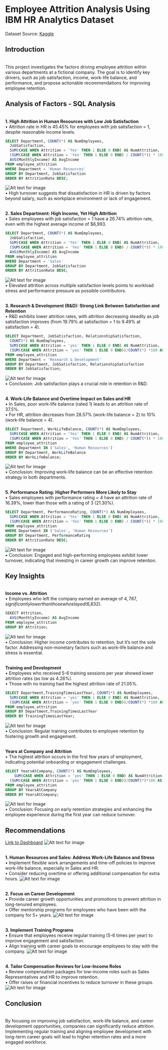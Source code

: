 # Employee Attrition Analysis Using IBM HR Analytics Dataset
Dataset Source:
[Kaggle](https://www.kaggle.com/datasets/pavansubhasht/ibm-hr-analytics-attrition-dataset)

## Introduction
<br>This project investigates the factors driving employee attrition within various departments at a fictional company. The goal is to identify key drivers, such as job satisfaction, income, work-life balance, and performance, and propose actionable recommendations for improving employee retention.

## Analysis of Factors - SQL Analysis
<br>**1. High Attrition in Human Resources with Low Job Satisfaction**
<br>•	Attrition rate in HR is 45.45% for employees with job satisfaction = 1, despite reasonable income levels.
```sql
SELECT Department, COUNT(*) AS NumEmployees,
  JobSatisfaction,
  SUM(CASE WHEN Attrition = 'Yes' THEN 1 ELSE 0 END) AS NumAttrition,
  (SUM(CASE WHEN Attrition = 'Yes' THEN 1 ELSE 0 END) / COUNT(*)) * 100 AS AttritionRate,
  AVG(MonthlyIncome) AS AvgIncome
FROM employee_attrition
WHERE Department = 'Human Resources'
GROUP BY Department, JobSatisfaction
ORDER BY AttritionRate DESC;  
```
![Alt text for image](https://github.com/jtmtran/Employee_Attrition_Project/blob/ab4a49ad895f67190540f3365074df58c6931282/High%20Attrition%20in%20Human%20Resources%20with%20Low%20Job%20Satisfaction.png)
<br>•	High turnover suggests that dissatisfaction in HR is driven by factors beyond salary, such as workplace environment or lack of engagement.

<br>**2. Sales Department: High Income, Yet High Attrition**
<br>•	Sales employees with job satisfaction = 1 have a 26.74% attrition rate, even with the highest average income of $6,993.
```sql
SELECT Department, COUNT(*) AS NumEmployees,
  JobSatisfaction,
  SUM(CASE WHEN Attrition = 'Yes' THEN 1 ELSE 0 END) AS NumAttrition, 
  (SUM(CASE WHEN Attrition = 'Yes' THEN 1 ELSE 0 END) / COUNT(*)) * 100 AS AttritionRate,
  AVG(MonthlyIncome) AS AvgIncome
FROM employee_attrition
WHERE Department = 'Sales'
GROUP BY Department, JobSatisfaction
ORDER BY AttritionRate DESC;
```
![Alt text for image](https://github.com/jtmtran/Employee_Attrition_Project/blob/ab4a49ad895f67190540f3365074df58c6931282/Sales%20Department%3A%20High%20Income%2C%20Yet%20High%20Attrition.png)
<br>•	Elevated attrition across multiple satisfaction levels points to workload stress and performance pressure as possible contributors.

<br>**3. Research & Development (R&D): Strong Link Between Satisfaction and Retention**
<br>•	R&D exhibits lower attrition rates, with attrition decreasing steadily as job satisfaction improves (from 19.79% at satisfaction = 1 to 9.49% at satisfaction = 4).
```sql
SELECT Department, JobSatisfaction, RelationshipSatisfaction,
  COUNT(*) AS NumEmployees,
  SUM(CASE WHEN Attrition = 'yes' THEN 1 ELSE 0 END) AS NumAttrition,
  (SUM(CASE WHEN Attrition = 'yes' THEN 1 ELSE 0 END))/COUNT(*) *100 AS AttritionRate
FROM employee_attrition
WHERE Department = 'Research & Development'
GROUP BY Department, JobSatisfaction, RelationshipSatisfaction
ORDER BY JobSatisfaction;
```
![Alt text for image](https://github.com/jtmtran/Employee_Attrition_Project/blob/ab4a49ad895f67190540f3365074df58c6931282/Research%20%26%20Development%20(R%26D)%3A%20Strong%20Link%20Between%20Satisfaction%20and%20Retention.png)
<br>•	Conclusion: Job satisfaction plays a crucial role in retention in R&D.

<br>**4. Work-Life Balance and Overtime Impact on Sales and HR**
<br>•	In Sales, poor work-life balance (rated 1) leads to an attrition rate of 37.5%.
<br>•	For HR, attrition decreases from 28.57% (work-life balance = 2) to 10% (work-life balance = 4).
```sql
SELECT Department, WorkLifeBalance, COUNT(*) AS NumEmployees, 
  SUM(CASE WHEN Attrition = 'Yes' THEN 1 ELSE 0 END) AS NumAttrition, 
  (SUM(CASE WHEN Attrition = 'Yes' THEN 1 ELSE 0 END) / COUNT(*)) * 100 AS AttritionRate
FROM employee_attrition
WHERE Department IN ('Sales', 'Human Resources')
GROUP BY Department, WorkLifeBalance
ORDER BY WorkLifeBalance;
```
![Alt text for image](https://github.com/jtmtran/Employee_Attrition_Project/blob/ab4a49ad895f67190540f3365074df58c6931282/Work-Life%20Balance%20and%20Overtime%20Impact%20on%20Sales%20and%20HR.png)
<br>•	Conclusion: Improving work-life balance can be an effective retention strategy in both departments.

<br>**5. Performance Rating: Higher Performers More Likely to Stay**
<br>•	Sales employees with performance rating = 4 have an attrition rate of 16.39%, lower than those with a rating of 3 (21.30%).
```sql
SELECT Department, PerformanceRating, COUNT(*) AS NumEmployees, 
  SUM(CASE WHEN Attrition = 'Yes' THEN 1 ELSE 0 END) AS NumAttrition, 
  (SUM(CASE WHEN Attrition = 'Yes' THEN 1 ELSE 0 END) / COUNT(*)) * 100 AS AttritionRate
FROM employee_attrition
WHERE Department IN ('Sales', 'Human Resources')
GROUP BY Department, PerformanceRating
ORDER BY AttritionRate DESC;
```
![Alt text for image](https://github.com/jtmtran/Employee_Attrition_Project/blob/ab4a49ad895f67190540f3365074df58c6931282/Performance%20Rating.png)
<br>•	Conclusion: Engaged and high-performing employees exhibit lower turnover, indicating that investing in career growth can improve retention.

## Key Insights
<br>**Income vs. Attrition**
<br>•	Employees who left the company earned an average of $4,787, significantly lower than those who stayed ($6,832).
```sql
SEKECT Attrition,
  AVG(MonthlyIncome) AS AvgIncome
FROM employee_attrition
GROUP BY Attrition;
```
![Alt text for image](https://github.com/jtmtran/Employee_Attrition_Project/blob/0b0dd43e967bc6696a1888b157c4ddf33199b7ef/Incomevs.Attrition.png)
<br>•	Conclusion: Higher income contributes to retention, but it’s not the sole factor. Addressing non-monetary factors such as work-life balance and stress is essential.

<br>**Training and Development**
<br>•	Employees who received 5-6 training sessions per year showed lower attrition rates (as low as 4.26%).
<br>•	Those with no training had the highest attrition rate of 21.05%.
```sql
SELECT Department,TrainingTimesLastYear, COUNT(*) AS NumEmployees,
  SUM(CASE WHEN Attrition = 'yes' THEN 1 ELSE 0 END) AS NumAttrition,
  (SUM(CASE WHEN Attrition = 'yes' THEN 1 ELSE 0 END))/COUNT(*) *100 AS AttritionRate
FROM employee_attrition
GROUP BY Department,TrainingTimesLastYear
ORDER BY TrainingTimesLastYear;
```
![Alt text for image](https://github.com/jtmtran/Employee_Attrition_Project/blob/f69f89de8e5bfe9e08cb5f8a91efd99631efd40b/Training%20and%20Development%20vs%20Attrition.png)
<br>•	Conclusion: Regular training contributes to employee retention by fostering growth and engagement.

<br>**Years at Company and Attrition**
<br>•	The highest attrition occurs in the first few years of employment, indicating potential onboarding or engagement challenges.
```sql
SELECT YearsAtCompany, COUNT(*) AS NumEmployees,
	SUM(CASE WHEN Attrition = 'yes' THEN 1 ELSE 0 END) AS NumAttrition,
  (SUM(CASE WHEN Attrition = 'yes' THEN 1 ELSE 0 END))/COUNT(*)*100 AS AttritionRate
FROM employee_attrition
GROUP BY YearsAtCompany
ORDER BY YearsAtCompany;
```
![Alt text for image](https://github.com/jtmtran/Employee_Attrition_Project/blob/ab4a49ad895f67190540f3365074df58c6931282/Years%20at%20Company%20and%20Attrition.png)
<br>•	Conclusion: Focusing on early retention strategies and enhancing the employee experience during the first year can reduce turnover.

## Recommendations
[Link to Dashboard](https://public.tableau.com/views/Employee_Attrition_and_Retention_Insights/Dashboard1?:language=en-US&publish=yes&:sid=&:redirect=auth&:display_count=n&:origin=viz_share_link)
![Alt text for image](https://github.com/jtmtran/Employee_Attrition_Project/blob/10ff88cad450dc4c6cd8b1911d57767a77689deb/Dashboard%201.png)

<br>**1. Human Resources and Sales: Address Work-Life Balance and Stress**
<br>•	Implement flexible work arrangements and time-off policies to improve work-life balance, especially in Sales and HR.
<br>•	Consider reducing overtime or offering additional compensation for extra hours.
![Alt text for image](https://github.com/jtmtran/Employee_Attrition_Project/blob/112fa2ddd9288b142485fc208f227f6c5f97120a/Work%20life%20balance.png)

<br>**2. Focus on Career Development**
<br>•	Provide career growth opportunities and promotions to prevent attrition in long-tenured employees.
<br>•	Offer mentorship programs for employees who have been with the company for 5+ years.
![Alt text for image](https://github.com/jtmtran/Employee_Attrition_Project/blob/112fa2ddd9288b142485fc208f227f6c5f97120a/Yrs%20at%20comp.png)

<br>**3. Implement Training Programs**
<br>•	Ensure that employees receive regular training (5-6 times per year) to improve engagement and satisfaction.
<br>•	Align training with career goals to encourage employees to stay with the company.
![Alt text for image](https://github.com/jtmtran/Employee_Attrition_Project/blob/112fa2ddd9288b142485fc208f227f6c5f97120a/Training%20time%20and%20Attrition.png)

<br>**4. Tailor Compensation Reviews for Low-Income Roles**
<br>•	Review compensation packages for low-income roles such as Sales Representatives and HR to improve retention.
<br>•	Offer raises or financial incentives to reduce turnover in these groups.
![Alt text for image](https://github.com/jtmtran/Employee_Attrition_Project/blob/112fa2ddd9288b142485fc208f227f6c5f97120a/Income%20Dist%20by%20Department.png)

## Conclusion
<br>By focusing on improving job satisfaction, work-life balance, and career development opportunities, companies can significantly reduce attrition. Implementing regular training and aligning employee development with long-term career goals will lead to higher retention rates and a more engaged workforce.

